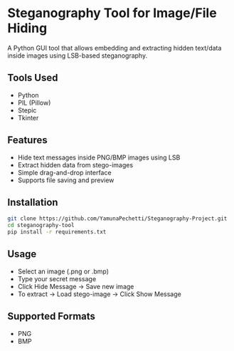 # Steganography Tool for Image/File Hiding

A Python GUI tool that allows embedding and extracting hidden text/data inside images using LSB-based steganography.

## Tools Used
- Python
- PIL (Pillow)
- Stepic
- Tkinter

## Features
- Hide text messages inside PNG/BMP images using LSB
- Extract hidden data from stego-images
- Simple drag-and-drop interface
- Supports file saving and preview

## Installation
```bash
git clone https://github.com/YamunaPechetti/Steganography-Project.git
cd steganography-tool
pip install -r requirements.txt
```
## Usage
- Select an image (.png or .bmp)
- Type your secret message
- Click Hide Message → Save new image
- To extract → Load stego-image → Click Show Message

## Supported Formats
- PNG
- BMP
